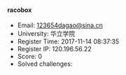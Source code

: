 #### racobox  

* Email: 123654dagao@sina.cn  
* University: 华立学院  
* Register Time: 2017-11-14 08:37:35  
* Register IP: 120.196.56.22  
* Score: 0  
* Solved challenges: 
